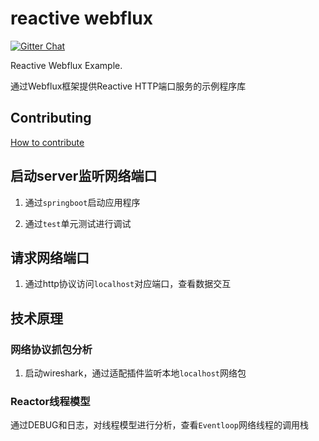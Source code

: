 # reactive webflux

[![Gitter Chat](https://badges.gitter.im/Join%20Chat.svg)](https://groups.google.com/g/reactive-group)

Reactive Webflux Example.

通过Webflux框架提供Reactive HTTP端口服务的示例程序库

## Contributing

[How to contribute](./CONTRIBUTING.md)

## 启动server监听网络端口

1. 通过`springboot`启动应用程序

1. 通过`test`单元测试进行调试

## 请求网络端口

1. 通过http协议访问`localhost`对应端口，查看数据交互

## 技术原理

### 网络协议抓包分析

1. 启动wireshark，通过适配插件监听本地`localhost`网络包

### Reactor线程模型

通过DEBUG和日志，对线程模型进行分析，查看`Eventloop`网络线程的调用栈